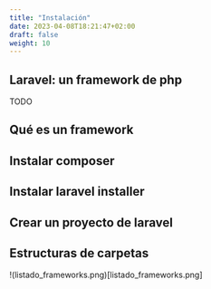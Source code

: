 ```yaml
---
title: "Instalación"
date: 2023-04-08T18:21:47+02:00
draft: false
weight: 10
---
```

## Laravel: un framework de php

TODO
## Qué es un framework
## Instalar composer
## Instalar laravel installer
## Crear un proyecto de laravel
## Estructuras de carpetas




!(listado_frameworks.png)[listado_frameworks.png]


